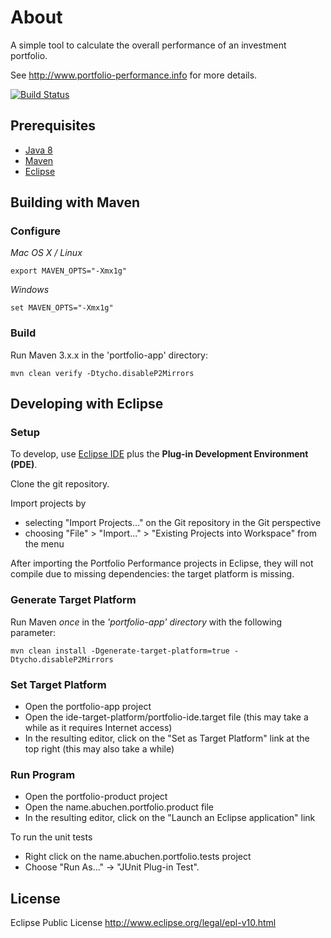 # About

A simple tool to calculate the overall performance of an investment portfolio.

See http://www.portfolio-performance.info for more details.

[![Build Status](https://travis-ci.org/buchen/portfolio.svg?branch=master)](https://travis-ci.org/buchen/portfolio)

## Prerequisites

* [Java 8](http://www.java.com)
* [Maven](http://maven.apache.org)
* [Eclipse](http://www.eclipse.org)

## Building with Maven

### Configure

*Mac OS X / Linux*
```
export MAVEN_OPTS="-Xmx1g"
```

*Windows*
```
set MAVEN_OPTS="-Xmx1g"
```

### Build

Run Maven 3.x.x in the 'portfolio-app' directory:

```
mvn clean verify -Dtycho.disableP2Mirrors
```

## Developing with Eclipse

### Setup

To develop, use [Eclipse IDE](http://eclipse.org/downloads/) plus the **Plug-in Development Environment (PDE)**.

Clone the git repository.

Import projects by
* selecting "Import Projects..." on the Git repository in the Git perspective
* choosing "File" > "Import..." > "Existing Projects into Workspace" from the menu 

After importing the Portfolio Performance projects in Eclipse, they will not compile due to missing dependencies: the target platform is missing.

### Generate Target Platform

Run Maven *once* in the *'portfolio-app' directory* with the following parameter:
```
mvn clean install -Dgenerate-target-platform=true -Dtycho.disableP2Mirrors
```

### Set Target Platform

* Open the portfolio-app project
* Open the ide-target-platform/portfolio-ide.target file (this may take a while as it requires Internet access)
* In the resulting editor, click on the "Set as Target Platform" link at the top right (this may also take a while)

### Run Program

* Open the portfolio-product project
* Open the name.abuchen.portfolio.product file
* In the resulting editor, click on the "Launch an Eclipse application" link

To run the unit tests
* Right click on the name.abuchen.portfolio.tests project
* Choose "Run As..." -> "JUnit Plug-in Test".

## License
 
Eclipse Public License
http://www.eclipse.org/legal/epl-v10.html
 
